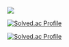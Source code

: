 <a href="https://hits.seeyoufarm.com"><img src="https://hits.seeyoufarm.com/api/count/incr/badge.svg?url=https%3A%2F%2Fgithub.com%2FLESANF%2Fhit-counter&count_bg=%23A0C4CD&title_bg=%23C4AAAA&icon=&icon_color=%23E7E7E7&title=hits&edge_flat=false"/></a>

[![Solved.ac Profile](http://mazassumnida.wtf/api/mini/generate_badge?boj=lesacat)](https://solved.ac/lesacat)

[![Solved.ac Profile](http://mazassumnida.wtf/api/v2/generate_badge?boj=lesacat)](https://solved.ac/lesacat/)
